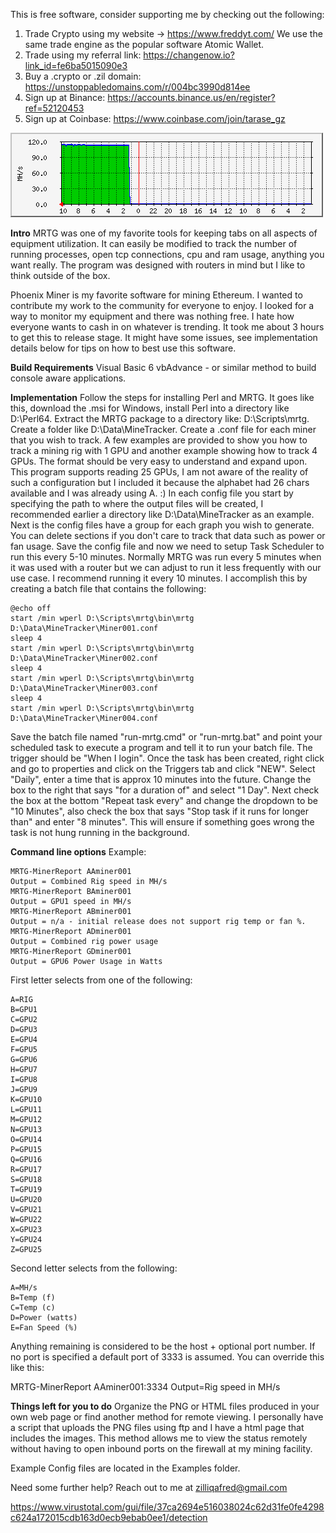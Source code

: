 This is free software, consider supporting me by checking out the following:
1. Trade Crypto using my website -> https://www.freddyt.com/
   We use the same trade engine as the popular software Atomic Wallet.
2. Trade using my referral link: https://changenow.io?link_id=fe6ba5015090e3
3. Buy a .crypto or .zil domain: https://unstoppabledomains.com/r/004bc3990d814ee
4. Sign up at Binance: https://accounts.binance.us/en/register?ref=52120453
5. Sign up at Coinbase: https://www.coinbase.com/join/tarase_gz


![Sample Graph Showing MH/s](https://github.com/frog357/MRTG-Phoenix-Miner-Stats-Helper/blob/main/Examples/miner001-1-day.png)


**Intro**
MRTG was one of my favorite tools for keeping tabs on all aspects of equipment utilization. It can easily be modified to track the number of running processes, open tcp connections, cpu and ram usage, anything you want really. The program was designed with routers in mind but I like to think outside of the box.

Phoenix Miner is my favorite software for mining Ethereum. I wanted to contribute my work to the community for everyone to enjoy. I looked for a way to monitor my equipment and there was nothing free. I hate how everyone wants to cash in on whatever is trending. It took me about 3 hours to get this to release stage. It might have some issues, see implementation details below for tips on how to best use this software.


**Build Requirements**
Visual Basic 6
vbAdvance - or similar method to build console aware applications.


**Implementation**
Follow the steps for installing Perl and MRTG. It goes like this, download the .msi for Windows, install Perl into a directory like D:\Perl64. Extract the MRTG package to a directory like: D:\Scripts\mrtg. Create a folder like D:\Data\MineTracker. Create a .conf file for each miner that you wish to track. A few examples are provided to show you how to track a mining rig with 1 GPU and another example showing how to track 4 GPUs. The format should be very easy to understand and expand upon. This program supports reading 25 GPUs, I am not aware of the reality of such a configuration but I included it because the alphabet had 26 chars available and I was already using A. :) In each config file you start by specifying the path to where the output files will be created, I recommended earlier a directory like D:\Data\MineTracker as an example. Next is the config files have a group for each graph you wish to generate. You can delete sections if you don't care to track that data such as power or fan usage. Save the config file and now we need to setup Task Scheduler to run this every 5-10 minutes. Normally MRTG was run every 5 minutes when it was used with a router but we can adjust to run it less frequently with our use case. I recommend running it every 10 minutes. I accomplish this by creating a batch file that contains the following:

```
@echo off
start /min wperl D:\Scripts\mrtg\bin\mrtg D:\Data\MineTracker\Miner001.conf
sleep 4
start /min wperl D:\Scripts\mrtg\bin\mrtg D:\Data\MineTracker\Miner002.conf
sleep 4
start /min wperl D:\Scripts\mrtg\bin\mrtg D:\Data\MineTracker\Miner003.conf
sleep 4
start /min wperl D:\Scripts\mrtg\bin\mrtg D:\Data\MineTracker\Miner004.conf
```

Save the batch file named "run-mrtg.cmd" or "run-mrtg.bat" and point your scheduled task to execute a program and tell it to run your batch file. The trigger should be "When I login". Once the task has been created, right click and go to properties and click on the Triggers tab and click "NEW". Select "Daily", enter a time that is approx 10 minutes into the future. Change the box to the right that says "for a duration of" and select "1 Day". Next check the box at the bottom "Repeat task every" and change the dropdown to be "10 Minutes", also check the box that says "Stop task if it runs for longer than" and enter "8 minutes". This will ensure if something goes wrong the task is not hung running in the background. 


**Command line options**
Example:
```
MRTG-MinerReport AAminer001
Output = Combined Rig speed in MH/s
MRTG-MinerReport BAminer001
Output = GPU1 speed in MH/s
MRTG-MinerReport ABminer001
Output = n/a - initial release does not support rig temp or fan %.
MRTG-MinerReport ADminer001
Output = Combined rig power usage
MRTG-MinerReport GDminer001
Output = GPU6 Power Usage in Watts
```

First letter selects from one of the following:
```
A=RIG
B=GPU1
C=GPU2
D=GPU3
E=GPU4
F=GPU5
G=GPU6
H=GPU7
I=GPU8
J=GPU9
K=GPU10
L=GPU11
M=GPU12
N=GPU13
O=GPU14
P=GPU15
Q=GPU16
R=GPU17
S=GPU18
T=GPU19
U=GPU20
V=GPU21
W=GPU22
X=GPU23
Y=GPU24
Z=GPU25
```

Second letter selects from the following:
```
A=MH/s
B=Temp (f)
C=Temp (c)
D=Power (watts)
E=Fan Speed (%)
```

Anything remaining is considered to be the host + optional port number. If no port is specified a default port of 3333 is assumed. You can override this like this:

MRTG-MinerReport AAminer001:3334
Output=Rig speed in MH/s


**Things left for you to do**
Organize the PNG or HTML files produced in your own web page or find another method for remote viewing. I personally have a script that uploads the PNG files using ftp and I have a html page that includes the images. This method allows me to view the status remotely without having to open inbound ports on the firewall at my mining facility.


Example Config files are located in the Examples folder.


Need some further help? Reach out to me at zilliqafred@gmail.com



https://www.virustotal.com/gui/file/37ca2694e516038024c62d31fe0fe4298c624a172015cdb163d0ecb9ebab0ee1/detection